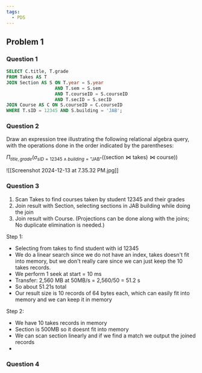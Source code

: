 ```yaml
---
tags:
  - PDS
---
```

## Problem 1
### Question 1
```sql
SELECT C.title, T.grade
FROM Takes AS T
JOIN Section AS S ON T.year = S.year 
                  AND T.sem = S.sem
                  AND T.courseID = S.courseID
                  AND T.secID = S.secID
JOIN Course AS C ON S.courseID = C.courseID
WHERE T.sID = 12345 AND S.building = 'JAB';

```

### Question 2
Draw an expression tree illustrating the following relational algebra query, with the operations done in the order indicated by the parentheses:

$\Pi_{title, grade}(\sigma_{sID=12345\land building=\text{"JAB"}}((\text{section}\bowtie\text{takes})\bowtie\text{course}))$

![[Screenshot 2024-12-13 at 7.35.32 PM.jpg]]

### Question 3

1. Scan Takes to find courses taken by student 12345 and their grades 
2. Join result with Section, selecting sections in JAB building while doing the join 
3. Join result with Course. (Projections can be done along with the joins; No duplicate elimination is needed.)

Step 1:
- Selecting from takes to find student with id 12345
- We do a linear search since we do not have an index, takes doesn't fit into memory, but we don't really care since we can just keep the 10 takes records.
- We perform 1 seek at start = 10 ms
- Transfer: 2,560 MB at 50MB/s = 2,560/50 = 51.2 s
- So about 51.21s total
- Our result size is 10 records of 64 bytes each, which can easily fit into memory and we can keep it in memory

Step 2:
- We have 10 takes records in memory
- Section is 500MB so it doesnt fit into memory
- We can scan section linearly and if we find a match we output the joined records
- 

### Question 4

